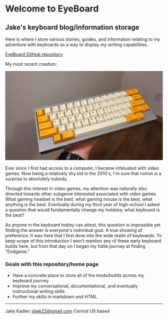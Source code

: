 # Welcome to EyeBoard

## Jake's keyboard blog/information storage

Here is where I store various stories, guides, and information relating to my adventure with keyboards as a way to display my writing capabilities.

[EyeBoard GitHub repository](https://github.com/JDWK22/EyeBoard)

My most recent creation:

![](/images/Typing.jpg)

Ever since I first had access to a computer, I became infatuated with video games. Now being a relatively shy kid in the 2010's, I'm sure that notion is a surprise to absolutely nobody.

Through this interest in video games, my attention was naturally also directed towards other subgenre interested associated with video games. What gaming headset is the best, what gaming mouse is the best, what anything is the best. Eventually during my third year of high-school I asked a question that would fundamentally change my hobbies; what keyboard is the best?

As anyone in the keyboard hobby can attest, this question is impossible yet finding the answer is everyone's individual goal. A true showing of preference. It was here that I first dove into the wide realm of keyboards. To keep scope of this introduction I won't mention any of these early keyboard builds here, but from that day on I began my futile journey at finding "Endgame."

### Goals with this repository/home page
* Have a concrete place to store all of the mods/builds across my keyboard journey
* Improve my conversational, documentational, and eventually instructional writing skills
* Further my skills in markdown and HTML

***

Jake Kadlec
jdwk22@gmail.com
Central US based